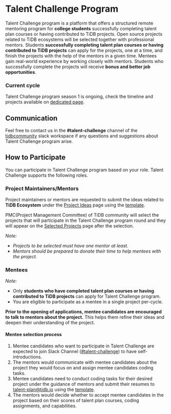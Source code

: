 # Talent Challenge Program

Talent Challenge program is a platform that offers a structured remote mentoring program for **college students** successfully completing talent plan courses or having contributed to TiDB projects. Open source projects related to TiDB ecosystems will be selected together with professional mentors. Students **successfully completing talent plan courses or having contributed to TiDB projects** can apply for the projects, one at a time, and finish the projects with the help of the mentors in a given time. Mentees gain real-world experience by working closely with mentors. Students who successfully complete the projects will receive **bonus and better job opportunities**.

### Current cycle

Talent Challenge program season 1 is ongoing, check the timeline and projects available on [dedicated page](s1.md).

## Communication

Feel free to contact us in the **#talent-challenge** channel of the [tidbcommunity](https://slack.tidb.io/invite?team=tidb-community&channel=talent-challenge-&ref=github/talent-plan) slack workspace if any questions and suggestions about Talent Challenge program arise.

## How to Participate

You can participate in Talent Challenge program based on your role. Talent Challenge supports the following roles.

### Project Maintainers/Mentors

Project maintainers or mentors are requested to submit the ideas related to **TiDB Ecosystem** under the [Project Ideas](project-ideas.md) page using the [template](PROJECT_IDEA_TEMPLATE.md).

PMC(Project Management Committee) of TiDB community will select the projects that will participate in the Talent Challenge program round and they will appear on the [Selected Projects](selected-projects.md) page after the selection.

*Note:*

- *Projects to be selected must have one mentor at least.*
- *Mentors should be prepared to donate their time to help mentees with the project.*

### Mentees

*Note:*

- Only **students who have completed talent plan courses or having contributed to TiDB projects** can apply for Talent Challenge program. 
- You are eligible to participate as a mentee in a single project per-cycle.

**Prior to the opening of applications, mentee candidates are encouraged to talk to mentors about the project.** This helps them refine their ideas and deepen their understanding of the project.

#### Mentee selection process

1. Mentee candidates who want to participate in Talent Challenge are expected to join Slack Channel ([#talent-challenge](https://slack.tidb.io/invite?team=tidb-community&channel=talent-challenge-&ref=github/talent-plan)) to have self-introductions.
2. The mentors would communicate with mentee candidates about the project they would focus on and assign mentee candidates coding tasks.
3. Mentee candidates need to conduct coding tasks for their desired project under the guidance of mentors and submit their resumes to [talent-plan@tidb.io](maito:talent-plan@tidb.io) using the [template](MENTEE_APPLY_TEMPLATE.md). 
4. The mentors would decide whether to accept mentee candidates in the project based on their scores of talent plan courses, coding assignments, and capabilities.
